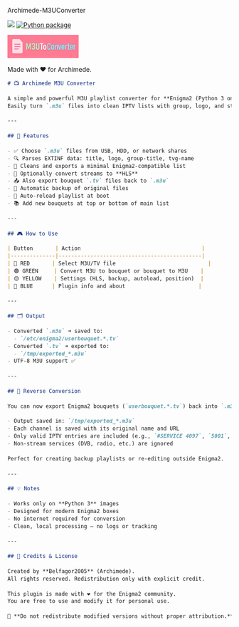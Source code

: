 Archimede-M3UConverter 
 

![](https://komarev.com/ghpvc/?username=Belfagor2005) [![Python package](https://github.com/Belfagor2005/Archimede-M3UConverter/actions/workflows/pylint.yml/badge.svg)](https://github.com/Belfagor2005/Archimede-M3UConverter/actions/workflows/pylint.yml)

<img src="https://github.com/Belfagor2005/Archimede-M3UConverter/blob/main/usr/lib/enigma2/python/Plugins/Extensions/M3UConverter/plugin.png">


Made with ❤️ for Archimede.


```markdown
# 📺 Archimede M3U Converter

A simple and powerful M3U playlist converter for **Enigma2 (Python 3 only)**.  
Easily turn `.m3u` files into clean IPTV lists with group, logo, and stream info — and export Enigma2 bouquets back to `.m3u`!

---

## 🚀 Features

- ✅ Choose `.m3u` files from USB, HDD, or network shares
- 🔍 Parses EXTINF data: title, logo, group-title, tvg-name
- 🧹 Cleans and exports a minimal Enigma2-compatible list
- 🔁 Optionally convert streams to **HLS**
- 📤 Also export bouquet `.tv` files back to `.m3u`
- 💾 Automatic backup of original files
- 🧠 Auto-reload playlist at boot
- 📚 Add new bouquets at top or bottom of main list

---

## 🎮 How to Use

| Button       | Action                                      |
|--------------|---------------------------------------------|
| 🔴 RED       | Select M3U/TV file                             |
| 🟢 GREEN     | Convert M3U to bouquet or bouquet to M3U    |
| 🟡 YELLOW    | Settings (HLS, backup, autoload, position)  |
| 🔵 BLUE      | Plugin info and about                       |

---

## 🗂️ Output

- Converted `.m3u` ➜ saved to:
  - `/etc/enigma2/userbouquet.*.tv`
- Converted `.tv` ➜ exported to:
  - `/tmp/exported_*.m3u`
- UTF-8 M3U support ✅

---

## 🔄 Reverse Conversion

You can now export Enigma2 bouquets (`userbouquet.*.tv`) back into `.m3u` format:

- Output saved in: `/tmp/exported_*.m3u`
- Each channel is saved with its original name and URL
- Only valid IPTV entries are included (e.g., `#SERVICE 4097`, `5001`, etc.)
- Non-stream services (DVB, radio, etc.) are ignored

Perfect for creating backup playlists or re-editing outside Enigma2.

---

## 💡 Notes

- Works only on **Python 3** images
- Designed for modern Enigma2 boxes
- No internet required for conversion
- Clean, local processing — no logs or tracking

---

## 📄 Credits & License

Created by **Belfagor2005** (Archimede).  
All rights reserved. Redistribution only with explicit credit.

This plugin is made with ❤️ for the Enigma2 community.  
You are free to use and modify it for personal use.

🚫 **Do not redistribute modified versions without proper attribution.**

```
